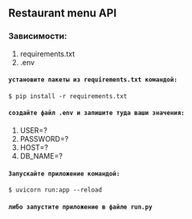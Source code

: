 <h2> Restaurant menu API</h2>

### Зависимости:
1. requirements.txt
2. .env
#### `установите пакеты из requirements.txt командой:`
    $ pip install -r requirements.txt
#### ```создайте файл .env и запишите туда ваши значения:```
1. USER=?
2. PASSWORD=?
3. HOST=?
4. DB_NAME=?

#### `Запускайте приложение командой:`
    $ uvicorn run:app --reload
#### `либо запустите приложение в файле run.py`